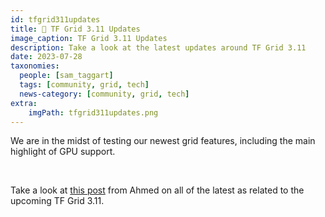 ```yaml
---
id: tfgrid311updates
title: 📰 TF Grid 3.11 Updates
image_caption: TF Grid 3.11 Updates
description: Take a look at the latest updates around TF Grid 3.11
date: 2023-07-28
taxonomies:
  people: [sam_taggart]
  tags: [community, grid, tech]
  news-category: [community, grid, tech]
extra:
    imgPath: tfgrid311updates.png
---
```


We are in the midst of testing our newest grid features, including the main highlight of GPU support.

<br/>

Take a look at [this post](https://forum.threefold.io/t/3-11-updates-july-27/4028) from Ahmed on all of the latest as related to the upcoming TF Grid 3.11.